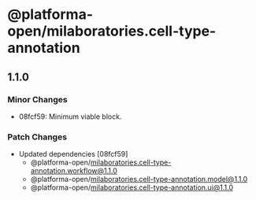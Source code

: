 # @platforma-open/milaboratories.cell-type-annotation

## 1.1.0

### Minor Changes

- 08fcf59: Minimum viable block.

### Patch Changes

- Updated dependencies [08fcf59]
  - @platforma-open/milaboratories.cell-type-annotation.workflow@1.1.0
  - @platforma-open/milaboratories.cell-type-annotation.model@1.1.0
  - @platforma-open/milaboratories.cell-type-annotation.ui@1.1.0
